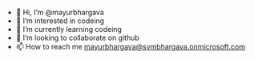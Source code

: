 - 👋 Hi, I’m @mayurbhargava
- 👀 I’m interested in codeing
- 🌱 I’m currently learning codeing
- 💞️ I’m looking to collaborate on github
- 📫 How to reach me mayurbhargava@svmbhargava.onmicrosoft.com

<!---
mayurbhargava/mayurbhargava is a ✨ special ✨ repository because its `README.md` (this file) appears on your GitHub profile.
You can click the Preview link to take a look at your changes.
--->
